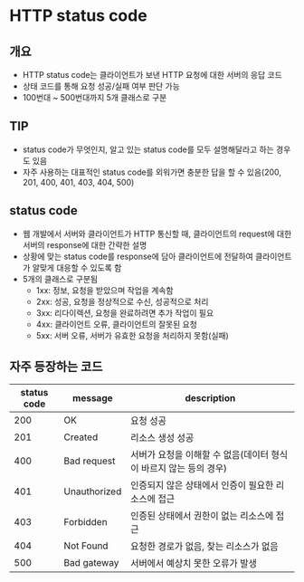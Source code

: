 # HTTP status code
## 개요
- HTTP status code는 클라이언트가 보낸 HTTP 요청에 대한 서버의 응답 코드
- 상태 코드를 통해 요청 성공/실패 여부 판단 가능
- 100번대 ~ 500번대까지 5개 클래스로 구분

## TIP
- status code가 무엇인지, 알고 있는 status code를 모두 설명해달라고 하는 경우도 있음
- 자주 사용하는 대표적인 status code를 외워가면 충분한 답을 할 수 있음(200, 201, 400, 401, 403, 404, 500)

## status code
- 웹 개발에서 서버와 클라이언트가 HTTP 통신할 때, 클라이언트의 request에 대한 서버의 response에 대한 간략한 설명
- 상황에 맞는 status code를 response에 담아 클라이언트에 전달하여 클라이언트가 알맞게 대응할 수 있도록 함
- 5개의 클래스로 구분됨
  - 1xx: 정보, 요청을 받았으며 작업을 계속함
  - 2xx: 성공, 요청을 정상적으로 수신, 성공적으로 처리
  - 3xx: 리다이렉션, 요청을 완료하려면 추가 작업이 필요
  - 4xx: 클라이언트 오류, 클라이언트의 잘못된 요청
  - 5xx: 서버 오류, 서버가 유효한 요청을 처리하지 못함(실패)

## 자주 등장하는 코드

| status code | message      | description                            |
|-------------|--------------|----------------------------------------|
| 200         | OK           | 요청 성공                                  |
| 201         | Created      | 리소스 생성 성공                              |
| 400         | Bad request  | 서버가 요청을 이해할 수 없음(데이터 형식이 바르지 않는 등의 경우) |
| 401         | Unauthorized | 인증되지 않은 상태에서 인증이 필요한 리소스에 접근           |
| 403         | Forbidden    | 인증된 상태에서 권한이 없는 리소스에 접근                |
| 404         | Not Found    | 요청한 경로가 없음, 찾는 리소스가 없음                 |
| 500         | Bad gateway  | 서버에서 예상치 못한 오류가 발생                     |

